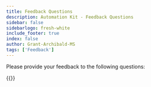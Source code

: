 ```yaml
---
title: Feedback Questions
description: Automation Kit - Feedback Questions
sidebar: false
sidebarlogo: fresh-white
include_footer: true
index: false
author: Grant-Archibald-MS
tags: ['Feedback']
---
```


Please provide your feedback to the following questions:

{{<questions  name="/content/en-us/feedback.json" completed="Thank you for completing questions" showNavigationButtons=false />}}